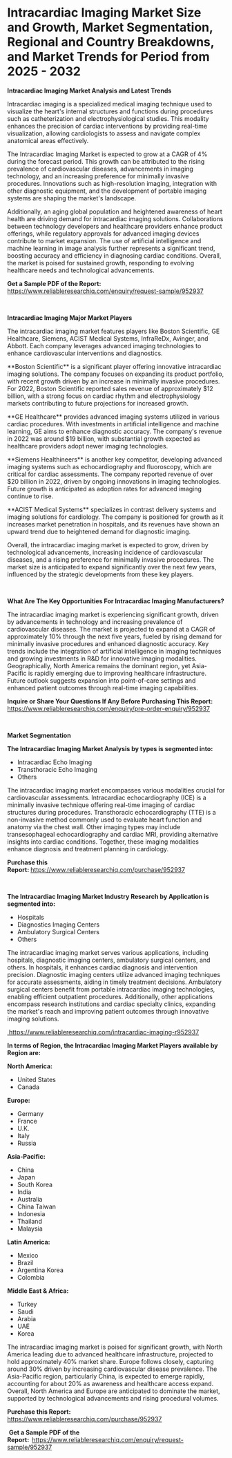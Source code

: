 <p><h1>Intracardiac Imaging Market Size and Growth, Market Segmentation, Regional and Country Breakdowns, and Market Trends for Period from 2025 -  2032</h1></p><p><strong>Intracardiac Imaging Market Analysis and Latest Trends</strong></p>
<p><p>Intracardiac imaging is a specialized medical imaging technique used to visualize the heart's internal structures and functions during procedures such as catheterization and electrophysiological studies. This modality enhances the precision of cardiac interventions by providing real-time visualization, allowing cardiologists to assess and navigate complex anatomical areas effectively. </p><p>The Intracardiac Imaging Market is expected to grow at a CAGR of 4% during the forecast period. This growth can be attributed to the rising prevalence of cardiovascular diseases, advancements in imaging technology, and an increasing preference for minimally invasive procedures. Innovations such as high-resolution imaging, integration with other diagnostic equipment, and the development of portable imaging systems are shaping the market's landscape. </p><p>Additionally, an aging global population and heightened awareness of heart health are driving demand for intracardiac imaging solutions. Collaborations between technology developers and healthcare providers enhance product offerings, while regulatory approvals for advanced imaging devices contribute to market expansion. The use of artificial intelligence and machine learning in image analysis further represents a significant trend, boosting accuracy and efficiency in diagnosing cardiac conditions. Overall, the market is poised for sustained growth, responding to evolving healthcare needs and technological advancements.</p></p>
<p><strong>Get a Sample PDF of the Report:&nbsp;</strong> <a href="https://www.reliableresearchiq.com/enquiry/request-sample/952937?utm_campaign=3510&utm_medium=2&utm_source=Github&utm_content=ia&utm_term=19042025&utm_id=intracardiac-imaging">https://www.reliableresearchiq.com/enquiry/request-sample/952937</a></p>
<p>&nbsp;</p>
<p><strong>Intracardiac Imaging Major Market Players</strong></p>
<p><p>The intracardiac imaging market features players like Boston Scientific, GE Healthcare, Siemens, ACIST Medical Systems, InfraReDx, Avinger, and Abbott. Each company leverages advanced imaging technologies to enhance cardiovascular interventions and diagnostics.</p><p>**Boston Scientific** is a significant player offering innovative intracardiac imaging solutions. The company focuses on expanding its product portfolio, with recent growth driven by an increase in minimally invasive procedures. For 2022, Boston Scientific reported sales revenue of approximately $12 billion, with a strong focus on cardiac rhythm and electrophysiology markets contributing to future projections for increased growth.</p><p>**GE Healthcare** provides advanced imaging systems utilized in various cardiac procedures. With investments in artificial intelligence and machine learning, GE aims to enhance diagnostic accuracy. The company's revenue in 2022 was around $19 billion, with substantial growth expected as healthcare providers adopt newer imaging technologies.</p><p>**Siemens Healthineers** is another key competitor, developing advanced imaging systems such as echocardiography and fluoroscopy, which are critical for cardiac assessments. The company reported revenue of over $20 billion in 2022, driven by ongoing innovations in imaging technologies. Future growth is anticipated as adoption rates for advanced imaging continue to rise.</p><p>**ACIST Medical Systems** specializes in contrast delivery systems and imaging solutions for cardiology. The company is positioned for growth as it increases market penetration in hospitals, and its revenues have shown an upward trend due to heightened demand for diagnostic imaging.</p><p>Overall, the intracardiac imaging market is expected to grow, driven by technological advancements, increasing incidence of cardiovascular diseases, and a rising preference for minimally invasive procedures. The market size is anticipated to expand significantly over the next few years, influenced by the strategic developments from these key players.</p></p>
<p>&nbsp;</p>
<p><strong>What Are The Key Opportunities For Intracardiac Imaging Manufacturers?</strong></p>
<p><p>The intracardiac imaging market is experiencing significant growth, driven by advancements in technology and increasing prevalence of cardiovascular diseases. The market is projected to expand at a CAGR of approximately 10% through the next five years, fueled by rising demand for minimally invasive procedures and enhanced diagnostic accuracy. Key trends include the integration of artificial intelligence in imaging techniques and growing investments in R&D for innovative imaging modalities. Geographically, North America remains the dominant region, yet Asia-Pacific is rapidly emerging due to improving healthcare infrastructure. Future outlook suggests expansion into point-of-care settings and enhanced patient outcomes through real-time imaging capabilities.</p></p>
<p><strong>Inquire or Share Your Questions If Any Before Purchasing This Report:</strong> <a href="https://www.reliableresearchiq.com/enquiry/pre-order-enquiry/952937?utm_campaign=3510&utm_medium=2&utm_source=Github&utm_content=ia&utm_term=19042025&utm_id=intracardiac-imaging">https://www.reliableresearchiq.com/enquiry/pre-order-enquiry/952937</a></p>
<p>&nbsp;</p>
<p><strong>Market Segmentation</strong></p>
<p><strong>The Intracardiac Imaging Market Analysis by types is segmented into:</strong></p>
<p><ul><li>Intracardiac Echo Imaging</li><li>Transthoracic Echo Imaging</li><li>Others</li></ul></p>
<p><p>The intracardiac imaging market encompasses various modalities crucial for cardiovascular assessments. Intracardiac echocardiography (ICE) is a minimally invasive technique offering real-time imaging of cardiac structures during procedures. Transthoracic echocardiography (TTE) is a non-invasive method commonly used to evaluate heart function and anatomy via the chest wall. Other imaging types may include transesophageal echocardiography and cardiac MRI, providing alternative insights into cardiac conditions. Together, these imaging modalities enhance diagnosis and treatment planning in cardiology.</p></p>
<p><strong>Purchase this Report:&nbsp;</strong><a href="https://www.reliableresearchiq.com/purchase/952937?utm_campaign=3510&utm_medium=2&utm_source=Github&utm_content=ia&utm_term=19042025&utm_id=intracardiac-imaging">https://www.reliableresearchiq.com/purchase/952937</a></p>
<p>&nbsp;</p>
<p><strong>The Intracardiac Imaging Market Industry Research by Application is segmented into:</strong></p>
<p><ul><li>Hospitals</li><li>Diagnostics Imaging Centers</li><li>Ambulatory Surgical Centers</li><li>Others</li></ul></p>
<p><p>The intracardiac imaging market serves various applications, including hospitals, diagnostic imaging centers, ambulatory surgical centers, and others. In hospitals, it enhances cardiac diagnosis and intervention precision. Diagnostic imaging centers utilize advanced imaging techniques for accurate assessments, aiding in timely treatment decisions. Ambulatory surgical centers benefit from portable intracardiac imaging technologies, enabling efficient outpatient procedures. Additionally, other applications encompass research institutions and cardiac specialty clinics, expanding the market's reach and improving patient outcomes through innovative imaging solutions.</p></p>
<p><a href="https://www.reliableresearchiq.com/intracardiac-imaging-r952937?utm_campaign=3510&utm_medium=2&utm_source=Github&utm_content=ia&utm_term=19042025&utm_id=intracardiac-imaging">&nbsp;https://www.reliableresearchiq.com/intracardiac-imaging-r952937</a></p>
<p><strong>In terms of Region, the Intracardiac Imaging Market Players available by Region are:</strong></p>
<p>
    <p> <strong> North America: </strong>
        <ul>
            <li>United States</li>
            <li>Canada</li>
        </ul>
        </p> 
    <p> <strong> Europe: </strong>
        <ul>
            <li>Germany</li>
            <li>France</li>
            <li>U.K.</li>
            <li>Italy</li>
            <li>Russia</li>
        </ul>
        </p> 
    <p> <strong> Asia-Pacific: </strong>
        <ul>
            <li>China</li>
            <li>Japan</li>
            <li>South Korea</li>
            <li>India</li>
            <li>Australia</li>
            <li>China Taiwan</li>
            <li>Indonesia</li>
            <li>Thailand</li>
            <li>Malaysia</li>
        </ul>
        </p> 
    <p> <strong> Latin America: </strong>
        <ul>
            <li>Mexico</li>
            <li>Brazil</li>
            <li>Argentina Korea</li>
            <li>Colombia</li>
        </ul>
        </p> 
    <p> <strong> Middle East & Africa: </strong>
        <ul>
            <li>Turkey</li>
            <li>Saudi</li>
            <li>Arabia</li>
            <li>UAE</li>
            <li>Korea</li>
        </ul>
    </p>
    </p>
<p><p>The intracardiac imaging market is poised for significant growth, with North America leading due to advanced healthcare infrastructure, projected to hold approximately 40% market share. Europe follows closely, capturing around 30% driven by increasing cardiovascular disease prevalence. The Asia-Pacific region, particularly China, is expected to emerge rapidly, accounting for about 20% as awareness and healthcare access expand. Overall, North America and Europe are anticipated to dominate the market, supported by technological advancements and rising procedural volumes.</p></p>
<p><strong>Purchase this Report: </strong><a href="https://www.reliableresearchiq.com/purchase/952937?utm_campaign=3510&utm_medium=2&utm_source=Github&utm_content=ia&utm_term=19042025&utm_id=intracardiac-imaging">https://www.reliableresearchiq.com/purchase/952937</a></p>
<p>&nbsp;<strong>Get a Sample PDF of the Report:&nbsp;&nbsp;</strong><a href="https://www.reliableresearchiq.com/enquiry/request-sample/952937?utm_campaign=3510&utm_medium=2&utm_source=Github&utm_content=ia&utm_term=19042025&utm_id=intracardiac-imaging">https://www.reliableresearchiq.com/enquiry/request-sample/952937</a></p>
<p><strong></strong></p>
<p><p></p><p></p><p></p></p>